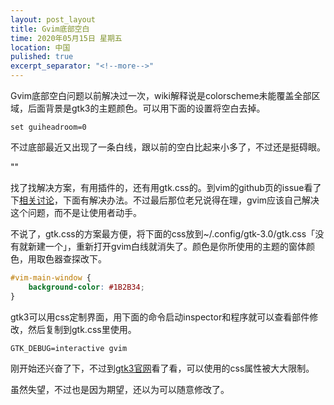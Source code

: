 ```yaml
---
layout: post_layout
title: Gvim底部空白
time: 2020年05月15日 星期五
location: 中国
pulished: true
excerpt_separator: "<!--more-->"
---
```

Gvim底部空白问题以前解决过一次，wiki解释说是colorscheme未能覆盖全部区域，后面背景是gtk3的主题颜色。可以用下面的设置将空白去掉。

```
set guiheadroom=0
```

不过底部最近又出现了一条白线，跟以前的空白比起来小多了，不过还是挺碍眼。

"<!--more-->"

找了找解决方案，有用插件的，还有用gtk.css的。到vim的github页的issue看了下[相关讨论](https://github.com/vim/vim/issues/349)，下面有解决办法。不过最后那位老兄说得在理，gvim应该自己解决这个问题，而不是让使用者动手。

不说了，gtk.css的方案最方便，将下面的css放到~/.config/gtk-3.0/gtk.css「没有就新建一个」，重新打开gvim白线就消失了。颜色是你所使用的主题的窗体颜色，用取色器查探改下。

```css
#vim-main-window {
    background-color: #1B2B34;
}
```

gtk3可以用css定制界面，用下面的命令启动inspector和程序就可以查看部件修改，然后复制到gtk.css里使用。

```
GTK_DEBUG=interactive gvim
```

刚开始还兴奋了下，不过到[gtk3官网](https://developer.gnome.org/gtk3/stable/chap-css-properties.html)看了看，可以使用的css属性被大大限制。

虽然失望，不过也是因为期望，还以为可以随意修改了。